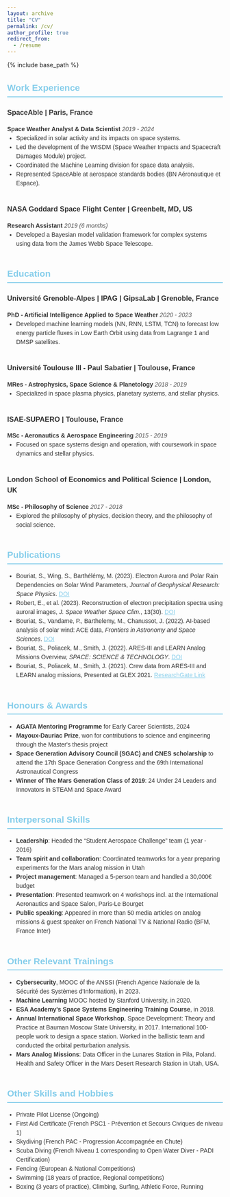 ```yaml
---
layout: archive
title: "CV"
permalink: /cv/
author_profile: true
redirect_from:
  - /resume
---
```


{% include base_path %}

<div style="max-width: 800px; margin: auto; font-family: Arial, sans-serif; line-height: 1.5; color: #333;">
  
  <h2 style="font-size: 1.5em; border-bottom: 2px solid #87CEEB; padding-bottom: 0.2em; color: #87CEEB;">Work Experience</h2>  
  <h3>SpaceAble | Paris, France</h3>  
  <strong>Space Weather Analyst & Data Scientist</strong>  
  <em style="color: #555;">2019 - 2024</em>  
  <ul style="margin: 0; padding: 0 0 1em 1.5em; list-style-type: disc;">
    <li>Specialized in solar activity and its impacts on space systems.</li>  
    <li>Led the development of the WISDM (Space Weather Impacts and Spacecraft Damages Module) project.</li>  
    <li>Coordinated the Machine Learning division for space data analysis.</li>  
    <li>Represented SpaceAble at aerospace standards bodies (BN Aéronautique et Espace).</li>  
  </ul>

  <h3>NASA Goddard Space Flight Center | Greenbelt, MD, US</h3>  
  <strong>Research Assistant</strong>  
  <em style="color: #555;">2019 (6 months)</em>  
  <ul style="margin: 0; padding: 0 0 1em 1.5em; list-style-type: disc;">
    <li>Developed a Bayesian model validation framework for complex systems using data from the James Webb Space Telescope.</li>  
  </ul>

  <h2 style="font-size: 1.5em; border-bottom: 2px solid #87CEEB; padding-bottom: 0.2em; color: #87CEEB;">Education</h2>  
  <h3>Université Grenoble-Alpes | IPAG | GipsaLab | Grenoble, France</h3>  
  <strong>PhD - Artificial Intelligence Applied to Space Weather</strong>  
  <em style="color: #555;">2020 - 2023</em>  
  <ul style="margin: 0; padding: 0 0 1em 1.5em; list-style-type: disc;">
    <li>Developed machine learning models (NN, RNN, LSTM, TCN) to forecast low energy particle fluxes in Low Earth Orbit using data from Lagrange 1 and DMSP satellites.</li>  
  </ul>

  <h3>Université Toulouse III - Paul Sabatier | Toulouse, France</h3>  
  <strong>MRes - Astrophysics, Space Science & Planetology</strong>  
  <em style="color: #555;">2018 - 2019</em>  
  <ul style="margin: 0; padding: 0 0 1em 1.5em; list-style-type: disc;">
    <li>Specialized in space plasma physics, planetary systems, and stellar physics.</li>  
  </ul>

  <h3>ISAE-SUPAERO | Toulouse, France</h3>  
  <strong>MSc - Aeronautics & Aerospace Engineering</strong>  
  <em style="color: #555;">2015 - 2019</em>  
  <ul style="margin: 0; padding: 0 0 1em 1.5em; list-style-type: disc;">
    <li>Focused on space systems design and operation, with coursework in space dynamics and stellar physics.</li>  
  </ul>

  <h3>London School of Economics and Political Science | London, UK</h3>  
  <strong>MSc - Philosophy of Science</strong>  
  <em style="color: #555;">2017 - 2018</em>  
  <ul style="margin: 0; padding: 0 0 1em 1.5em; list-style-type: disc;">
    <li>Explored the philosophy of physics, decision theory, and the philosophy of social science.</li>  
  </ul>

  <h2 style="font-size: 1.5em; border-bottom: 2px solid #87CEEB; padding-bottom: 0.2em; color: #87CEEB;">Publications</h2>  
  <ul style="margin: 0; padding: 0 0 1em 1.5em; list-style-type: disc;">
    <li>Bouriat, S., Wing, S., Barthélémy, M. (2023). Electron Aurora and Polar Rain Dependencies on Solar Wind Parameters, <em>Journal of Geophysical Research: Space Physics</em>. <a href="https://doi.org/10.1029/2023JA031598" style="color: #87CEEB;">DOI</a></li>
    <li>Robert, E., et al. (2023). Reconstruction of electron precipitation spectra using auroral images, <em>J. Space Weather Space Clim.</em>, 13(30). <a href="https://doi.org/10.1051/swsc/2023028" style="color: #87CEEB;">DOI</a></li>
    <li>Bouriat, S., Vandame, P., Barthelemy, M., Chanussot, J. (2022). AI-based analysis of solar wind: ACE data, <em>Frontiers in Astronomy and Space Sciences</em>. <a href="https://doi.org/10.3389/fspas.2022.980759" style="color: #87CEEB;">DOI</a></li>
    <li>Bouriat, S., Poliacek, M., Smith, J. (2022). ARES-III and LEARN Analog Missions Overview, <em>SPACE: SCIENCE & TECHNOLOGY</em>. <a href="https://doi.org/10.34133/2022/9763959" style="color: #87CEEB;">DOI</a></li>
    <li>Bouriat, S., Poliacek, M., Smith, J. (2021). Crew data from ARES-III and LEARN analog missions, Presented at GLEX 2021. <a href="https://www.researchgate.net/publication/356471453" style="color: #87CEEB;">ResearchGate Link</a></li>
  </ul>

  <h2 style="font-size: 1.5em; border-bottom: 2px solid #87CEEB; padding-bottom: 0.2em; color: #87CEEB;">Honours & Awards</h2>  
  <ul style="margin: 0; padding: 0 0 1em 1.5em; list-style-type: disc;">
    <li><strong>AGATA Mentoring Programme</strong> for Early Career Scientists, 2024</li>  
    <li><strong>Mayoux-Dauriac Prize</strong>, won for contributions to science and engineering through the Master's thesis project</li>  
    <li><strong>Space Generation Advisory Council (SGAC) and CNES scholarship</strong> to attend the 17th Space Generation Congress and the 69th International Astronautical Congress</li>  
    <li><strong>Winner of The Mars Generation Class of 2019</strong>: 24 Under 24 Leaders and Innovators in STEAM and Space Award</li>  
  </ul>

  <h2 style="font-size: 1.5em; border-bottom: 2px solid #87CEEB; padding-bottom: 0.2em; color: #87CEEB;">Interpersonal Skills</h2>  
  <ul style="margin: 0; padding: 0 0 1em 1.5em; list-style-type: disc;">
    <li><strong>Leadership</strong>: Headed the “Student Aerospace Challenge” team (1 year - 2016)</li>  
    <li><strong>Team spirit and collaboration</strong>: Coordinated teamworks for a year preparing experiments for the Mars analog mission in Utah</li>  
    <li><strong>Project management</strong>: Managed a 5-person team and handled a 30,000€ budget</li>  
    <li><strong>Presentation</strong>: Presented teamwork on 4 workshops incl. at the International Aeronautics and Space Salon, Paris-Le Bourget</li>  
    <li><strong>Public speaking</strong>: Appeared in more than 50 media articles on analog missions & guest speaker on French National TV & National Radio (BFM, France Inter)</li>  
  </ul>

  <h2 style="font-size: 1.5em; border-bottom: 2px solid #87CEEB; padding-bottom: 0.2em; color: #87CEEB;">Other Relevant Trainings</h2>  
  <ul style="margin: 0; padding: 0 0 1em 1.5em; list-style-type: disc;">
    <li><strong>Cybersecurity</strong>, MOOC of the ANSSI (French Agence Nationale de la Sécurité des Systèmes d'Information), in 2023.</li>  
    <li><strong>Machine Learning</strong> MOOC hosted by Stanford University, in 2020.</li>  
    <li><strong>ESA Academy's Space Systems Engineering Training Course</strong>, in 2018.</li>  
    <li><strong>Annual International Space Workshop</strong>, Space Development: Theory and Practice at Bauman Moscow State University, in 2017. International 100-people work to design a space station. Worked in the ballistic team and conducted the orbital perturbation analysis.</li>  
    <li><strong>Mars Analog Missions</strong>: Data Officer in the Lunares Station in Pila, Poland. Health and Safety Officer in the Mars Desert Research Station in Utah, USA.</li>  
  </ul>

  <h2 style="font-size: 1.5em; border-bottom: 2px solid #87CEEB; padding-bottom: 0.2em; color: #87CEEB;">Other Skills and Hobbies</h2>  
  <ul style="margin: 0; padding: 0 0 1em 1.5em; list-style-type: disc;">
    <li>Private Pilot License (Ongoing)</li>  
    <li>First Aid Certificate (French PSC1 - Prévention et Secours Civiques de niveau 1)</li>  
    <li>Skydiving (French PAC - Progression Accompagnée en Chute)</li>  
    <li>Scuba Diving (French Niveau 1 corresponding to Open Water Diver - PADI Certification)</li>  
    <li>Fencing (European & National Competitions)</li>  
    <li>Swimming (18 years of practice, Regional competitions)</li>  
    <li>Boxing (3 years of practice), Climbing, Surfing, Athletic Force, Running</li>  
  </ul>

</div>
